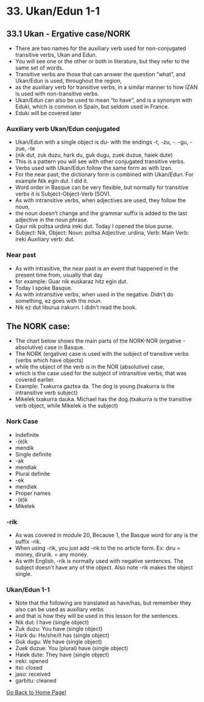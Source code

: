 # 33. Ukan/Edun 1-1

## 33.1 Ukan - Ergative case/NORK

*   There are two names for the auxiliary verb used for non-conjugated transitive verbs, Ukan and Edun.
*   You will see one or the other or both in literature, but they refer to the same set of words.
*   Transitive verbs are those that can answer the question “what”, and Ukan/Edun is used, throughout the region,
*   as the auxiliary verb for transitive verbs, in a similar manner to how IZAN is used with non-transitive verbs.
*   Ukan/Edun can also be used to mean “to have”, and is a synonym with Eduki, which is common in Spain, but seldom used in France.
*   Eduki will be covered later

### Auxiliary verb Ukan/Edun conjugated

*   Ukan/Edun with a single object is du- with the endings -t, -zu, -. -gu, -zue, -te
*   (nik dut, zuk duzu, hark du, guk dugu, zuek duzue, haiek dute)
*   This is a pattern you will see with other conjugated transitive verbs.
*   Verbs used with Ukan/Edun follow the same form as with Izan.
*   For the near past, the dictionary form is combined with Ukan/Edun. For example Nik egin dut. I did it.
*   Word order in Basque can be very flexible, but normally for transitive verbs it is Subject-Object-Verb (SOV).
*   As with intransitive verbs, when adjectives are used, they follow the noun,
*   the noun doesn’t change and the grammar suffix is added to the last adjective in the noun phrase.
*   Gaur nik poltsa urdina ireki dut. Today I opened the blue purse.
*   Subject: Nik, Object: Noun: poltsa Adjective: urdina, Verb: Main Verb: ireki Auxiliary verb: dut.

### Near past

*   As with intrasitive, the near past is an event that happened in the present time from, usually that day
*   for example: Guar nik euskaraz hitz egin dut.
*   Today I spoke Basque.
*   As with intransitive verbs, when used in the negative. Didn’t do something, ez goes with the noun.
*   Nik ez dut liburua irakurri. I didn’t read the book.

## The NORK case:

*   The chart below shows the main parts of the NORK-NOR (ergative -absolutive) case in Basque.
*   The NORK (ergative) case is used with the subject of transitive verbs (verbs which have objects)
*   while the object of the verb is in the NOR (absolutive) case,
*   which is the case used for the subject of intransitive verbs, that was covered earlier.
*   Example: Txakurra gaztea da. The dog is young.(txakurra is the intransitive verb subject)
*   Mikelek txakurra dauka. Michael has the dog.(txakurra is the transitive verb object, while Mikelek is the subject)

### Nork Case

*   Indefinite
*   -(e)k
*   mendik
*   Single definite
*   -ak
*   mendiak
*   Plural definite
*   -ek
*   mendiek
*   Proper names
*   -(e)k
*   Mikelek

### -rik

*   As was covered in module 20, Because 1, the Basque word for any is the suffix -rik.
*   When using -rik, you just add -rik to the no article form. Ex: diru = money, dirurik. = any money.
*   As with English, -rik is normally used with negative sentences. The subject doesn’t have any of the object. Also note -rik makes the object single.

### Ukan/Edun 1-1

*   Note that the following are translated as have/has, but remember they also can be used as auxiliary verbs
*   and that is how they will be used in this lesson for the sentences.
*   Nik dut: I have (single object)
*   Zuk duzu: You have (single object)
*   Hark du: He/she/it has (single object)
*   Guk dugu: We have (single object)
*   Zuek duzue: You (plural) have (single object)
*   Haiek dute: They have (single object)
*   ireki: opened
*   itxi: closed
*   jaso: received
*   garbitu: cleaned

[ Go Back to Home Page!](..)